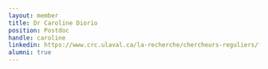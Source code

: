 ```yaml
---
layout: member
title: Dr Caroline Diorio
position: Postdoc
handle: caroline
linkedin: https://www.crc.ulaval.ca/la-recherche/chercheurs-reguliers/fiche/show/diorio-caroline/ 
alumni: true
---
```


